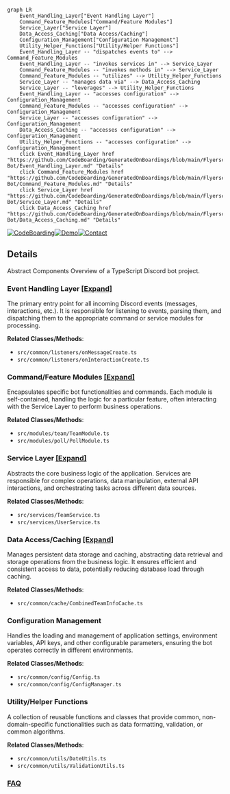 ```mermaid
graph LR
    Event_Handling_Layer["Event Handling Layer"]
    Command_Feature_Modules["Command/Feature Modules"]
    Service_Layer["Service Layer"]
    Data_Access_Caching["Data Access/Caching"]
    Configuration_Management["Configuration Management"]
    Utility_Helper_Functions["Utility/Helper Functions"]
    Event_Handling_Layer -- "dispatches events to" --> Command_Feature_Modules
    Event_Handling_Layer -- "invokes services in" --> Service_Layer
    Command_Feature_Modules -- "invokes methods in" --> Service_Layer
    Command_Feature_Modules -- "utilizes" --> Utility_Helper_Functions
    Service_Layer -- "manages data via" --> Data_Access_Caching
    Service_Layer -- "leverages" --> Utility_Helper_Functions
    Event_Handling_Layer -- "accesses configuration" --> Configuration_Management
    Command_Feature_Modules -- "accesses configuration" --> Configuration_Management
    Service_Layer -- "accesses configuration" --> Configuration_Management
    Data_Access_Caching -- "accesses configuration" --> Configuration_Management
    Utility_Helper_Functions -- "accesses configuration" --> Configuration_Management
    click Event_Handling_Layer href "https://github.com/CodeBoarding/GeneratedOnBoardings/blob/main/Flyerscord-Bot/Event_Handling_Layer.md" "Details"
    click Command_Feature_Modules href "https://github.com/CodeBoarding/GeneratedOnBoardings/blob/main/Flyerscord-Bot/Command_Feature_Modules.md" "Details"
    click Service_Layer href "https://github.com/CodeBoarding/GeneratedOnBoardings/blob/main/Flyerscord-Bot/Service_Layer.md" "Details"
    click Data_Access_Caching href "https://github.com/CodeBoarding/GeneratedOnBoardings/blob/main/Flyerscord-Bot/Data_Access_Caching.md" "Details"
```

[![CodeBoarding](https://img.shields.io/badge/Generated%20by-CodeBoarding-9cf?style=flat-square)](https://github.com/CodeBoarding/CodeBoarding)[![Demo](https://img.shields.io/badge/Try%20our-Demo-blue?style=flat-square)](https://www.codeboarding.org/demo)[![Contact](https://img.shields.io/badge/Contact%20us%20-%20contact@codeboarding.org-lightgrey?style=flat-square)](mailto:contact@codeboarding.org)

## Details

Abstract Components Overview of a TypeScript Discord bot project.

### Event Handling Layer [[Expand]](./Event_Handling_Layer.md)
The primary entry point for all incoming Discord events (messages, interactions, etc.). It is responsible for listening to events, parsing them, and dispatching them to the appropriate command or service modules for processing.


**Related Classes/Methods**:

- `src/common/listeners/onMessageCreate.ts`
- `src/common/listeners/onInteractionCreate.ts`


### Command/Feature Modules [[Expand]](./Command_Feature_Modules.md)
Encapsulates specific bot functionalities and commands. Each module is self-contained, handling the logic for a particular feature, often interacting with the Service Layer to perform business operations.


**Related Classes/Methods**:

- `src/modules/team/TeamModule.ts`
- `src/modules/poll/PollModule.ts`


### Service Layer [[Expand]](./Service_Layer.md)
Abstracts the core business logic of the application. Services are responsible for complex operations, data manipulation, external API interactions, and orchestrating tasks across different data sources.


**Related Classes/Methods**:

- `src/services/TeamService.ts`
- `src/services/UserService.ts`


### Data Access/Caching [[Expand]](./Data_Access_Caching.md)
Manages persistent data storage and caching, abstracting data retrieval and storage operations from the business logic. It ensures efficient and consistent access to data, potentially reducing database load through caching.


**Related Classes/Methods**:

- `src/common/cache/CombinedTeamInfoCache.ts`


### Configuration Management
Handles the loading and management of application settings, environment variables, API keys, and other configurable parameters, ensuring the bot operates correctly in different environments.


**Related Classes/Methods**:

- `src/common/config/Config.ts`
- `src/common/config/ConfigManager.ts`


### Utility/Helper Functions
A collection of reusable functions and classes that provide common, non-domain-specific functionalities such as data formatting, validation, or common algorithms.


**Related Classes/Methods**:

- `src/common/utils/DateUtils.ts`
- `src/common/utils/ValidationUtils.ts`




### [FAQ](https://github.com/CodeBoarding/GeneratedOnBoardings/tree/main?tab=readme-ov-file#faq)